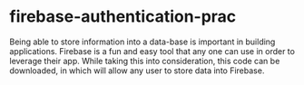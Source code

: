# firebase-authentication-prac
Being able to store information into a data-base is important in building applications. Firebase is a fun and easy tool that any one can use in order to leverage their app.
While taking this into consideration, this code can be downloaded, in which will allow any user to store data into Firebase. 

